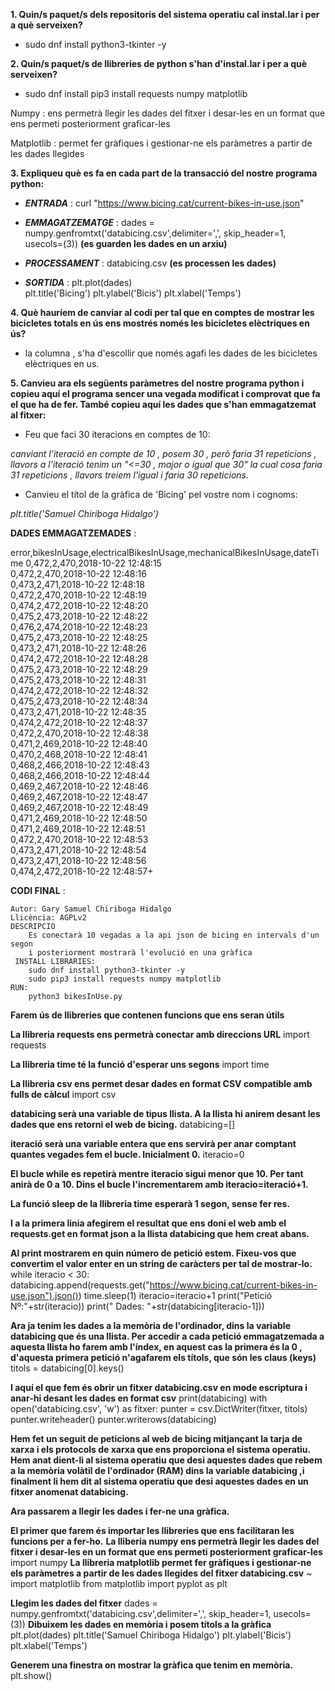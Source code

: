 **1. Quin/s paquet/s dels repositoris del sistema operatiu cal instal.lar i per a què serveixen?**

- sudo dnf install python3-tkinter -y

**2. Quin/s paquet/s de llibreries de python s'han d'instal.lar i per a què serveixen?**

- sudo dnf install pip3 install requests numpy matplotlib

Numpy : ens permetrà llegir les dades del fitxer i desar-les en un format que ens permeti posteriorment graficar-les

Matplotlib : permet fer gràfiques i gestionar-ne els paràmetres a partir de les dades llegides

**3. Expliqueu què es fa en cada part de la transacció del nostre programa python:**

- **_ENTRADA_** : curl "https://www.bicing.cat/current-bikes-in-use.json"

- **_EMMAGATZEMATGE_** : dades = numpy.genfromtxt('databicing.csv',delimiter=',', skip_header=1, usecols=(3)) **(es guarden les dades en un arxiu)**

- **_PROCESSAMENT_** : databicing.csv	**(es processen les dades)**

- **_SORTIDA_** : plt.plot(dades)	
		  plt.title('Bicing')
		  plt.ylabel('Bicis')
		  plt.xlabel('Temps')


**4. Què hauríem de canviar al codi per tal que en comptes de mostrar les bicicletes totals en ús ens mostrés només les bicicletes elèctriques en ús?**

- la columna , s'ha d'escollir que només agafi les dades de les bicicletes elèctriques en us.

**5. Canvieu ara els següents paràmetres del nostre programa python i copieu aquí el programa sencer una vegada modificat i comprovat que fa el que ha de fer. També copieu aquí les dades que s'han emmagatzemat al fitxer:**

- Feu que faci 30 iteracions en comptes de 10: 

*canviant l'iteració en compte de 10 , posem 30 , però faria 31 repeticions , llavors a l'iteració tenim un "<=30 , major o igual que 30" la cual cosa faria 31 repeticions , llavors treiem l'igual i faria 30 repeticions.*

- Canvieu el títol de la gràfica de 'Bicing' pel vostre nom i cognoms:

*plt.title('Samuel Chiriboga Hidalgo')*


**DADES EMMAGATZEMADES** : 

error,bikesInUsage,electricalBikesInUsage,mechanicalBikesInUsage,dateTime
0,472,2,470,2018-10-22 12:48:15  
0,472,2,470,2018-10-22 12:48:16  
0,473,2,471,2018-10-22 12:48:18  
0,472,2,470,2018-10-22 12:48:19  
0,474,2,472,2018-10-22 12:48:20  
0,475,2,473,2018-10-22 12:48:22  
0,476,2,474,2018-10-22 12:48:23  
0,475,2,473,2018-10-22 12:48:25  
0,473,2,471,2018-10-22 12:48:26  
0,474,2,472,2018-10-22 12:48:28  
0,475,2,473,2018-10-22 12:48:29  
0,475,2,473,2018-10-22 12:48:31  
0,474,2,472,2018-10-22 12:48:32  
0,475,2,473,2018-10-22 12:48:34  
0,473,2,471,2018-10-22 12:48:35  
0,474,2,472,2018-10-22 12:48:37  
0,472,2,470,2018-10-22 12:48:38  
0,471,2,469,2018-10-22 12:48:40  
0,470,2,468,2018-10-22 12:48:41  
0,468,2,466,2018-10-22 12:48:43  
0,468,2,466,2018-10-22 12:48:44  
0,469,2,467,2018-10-22 12:48:46  
0,469,2,467,2018-10-22 12:48:47  
0,469,2,467,2018-10-22 12:48:49  
0,471,2,469,2018-10-22 12:48:50  
0,471,2,469,2018-10-22 12:48:51  
0,472,2,470,2018-10-22 12:48:53  
0,473,2,471,2018-10-22 12:48:54  
0,473,2,471,2018-10-22 12:48:56  
0,474,2,472,2018-10-22 12:48:57+  


**CODI FINAL** : 


 	Autor: Gary Samuel Chiriboga Hidalgo  				 
 	Llicència: AGPLv2                                                          
 	DESCRIPCIO                                                                 
 	 	Es conectarà 10 vegadas a la api json de bicing en intervals d'un segon 
 	 	i posteriorment mostrarà l'evolució en una gràfica                       
	 INSTALL LIBRARIES:                                                       
 		sudo dnf install python3-tkinter -y                                      
   		sudo pip3 install requests numpy matplotlib                              
	RUN:									      
 	 	python3 bikesInUse.py                                                    



**Farem ús de llibreries que contenen funcions que ens seran útils**
	 
**La llibreria requests ens permetrà conectar amb direccions URL**
	import requests
	
**La llibreria time té la funció d'esperar uns segons**
	import time
	
**La llibreria csv ens permet desar dades en format CSV compatible amb fulls de càlcul**
	import csv
	
**databicing serà una variable de tipus llista. A la llista hi anirem desant les dades que ens retorni el web de bicing.**
	databicing=[]
	
**iteració serà una variable entera que ens servirà per anar comptant quantes vegades fem el bucle. Inicialment 0.**
	iteracio=0
	
**El bucle while es repetirà mentre iteracio sigui menor que 10. Per tant anirà de 0 a 10. Dins el bucle l'incrementarem amb iteracio=iteració+1.**
	
**La funció sleep de la llibreria time esperarà 1 segon, sense fer res.**
	
**I a la primera linia afegirem el resultat que ens doni el web amb el requests.get en format json a la llista databicing que hem creat abans.**
	
**Al print mostrarem en quin número de petició estem. Fixeu-vos que convertim el valor enter en un string de caràcters per tal de mostrar-lo.**
	while iteracio < 30:
		databicing.append(requests.get("https://www.bicing.cat/current-bikes-in-use.json").json())
		time.sleep(1)
		iteracio=iteracio+1
		print("Petició Nº:"+str(iteracio))
		print("  Dades: "+str(databicing[iteracio-1]))
	
**Ara ja tenim les dades a la memòria de l'ordinador, dins la variable databicing que és una llista. Per accedir a cada petició emmagatzemada a aquesta llista ho farem amb l'índex, en aquest cas la primera és la 0 , d'aquesta primera petició n'agafarem els títols, que són les claus (keys)**
	titols = databicing[0].keys()

**I aquí el que fem és obrir un fitxer databicing.csv en mode escriptura i anar-hi desant les dades en format csv**
	print(databicing)
	with open('databicing.csv', 'w') as fitxer:
    	punter = csv.DictWriter(fitxer, titols)
    	punter.writeheader()
    	punter.writerows(databicing)

**Hem fet un seguit de peticions al web de bicing mitjançant la tarja de xarxa i els protocols de xarxa que ens proporciona el sistema operatiu.**
**Hem anat dient-li al sistema operatiu que desi aquestes dades que rebem a la memòria volàtil de l'ordinador (RAM) dins la variable databicing ,i finalment li hem dit al sistema operatiu que desi aquestes dades en un fitxer anomenat databicing.**
	
**Ara passarem a llegir les dades i fer-ne una gràfica.**
	
**El primer que farem és importar les llibreries que ens facilitaran les funcions per a fer-ho.**
**La lliberia numpy ens permetrà llegir les dades del fitxer i desar-les en un format que ens permeti posteriorment graficar-les**
	import numpy
**La llibreria matplotlib permet fer gràfiques i gestionar-ne els paràmetres a partir de les dades llegides del fitxer databicing.csv**
	~ import matplotlib
	from matplotlib import pyplot as plt
	
**Llegim les dades del fitxer**
	dades = numpy.genfromtxt('databicing.csv',delimiter=',', skip_header=1, usecols=(3))
**Dibuixem les dades en memòria i posem títols a la gràfica**
		plt.plot(dades)
		plt.title('Samuel Chiriboga Hidalgo')
		plt.ylabel('Bicis')
		plt.xlabel('Temps')
	
**Generem una finestra on mostrar la gràfica que tenim en memòria.**
		plt.show()
	
	
	
